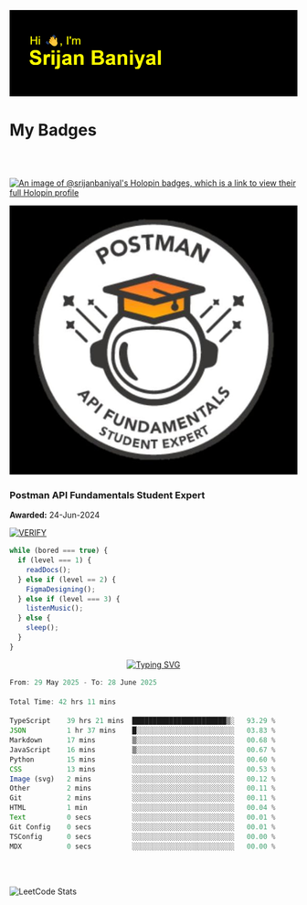 ![Header](./header.png)

# My Badges

<Br />
<Br />

[![An image of @srijanbaniyal's Holopin badges, which is a link to view their full Holopin profile](https://holopin.me/srijanbaniyal)](https://holopin.io/@srijanbaniyal)

[![Postman API Fundamentals Student Expert](/Postman.jpeg)](https://api.badgr.io/public/assertions/r9BLLy0oTfKJBbkGuDI1zA)

### Postman API Fundamentals Student Expert

**Awarded:** 24-Jun-2024

[![VERIFY](https://img.shields.io/badge/VERIFY-blue)](https://badgecheck.io?url=https%3A%2F%2Fapi.badgr.io%2Fpublic%2Fassertions%2Fr9BLLy0oTfKJBbkGuDI1zA)

```javascript
while (bored === true) {
  if (level === 1) {
    readDocs();
  } else if (level == 2) {
    FigmaDesigning();
  } else if (level === 3) {
    listenMusic();
  } else {
    sleep();
  }
}
```

<p align="center">
  <a href="https://git.io/typing-svg"><img src="https://readme-typing-svg.demolab.com?font=Tilt+Prism&size=30&pause=1000&color=0FF75B&center=true&vCenter=true&width=800&height=80&lines=Time+spent+on+various+Programming+languages" alt="Typing SVG" /></a>
</p>

<!--START_SECTION:waka-->

```TypeScript
From: 29 May 2025 - To: 28 June 2025

Total Time: 42 hrs 11 mins

TypeScript    39 hrs 21 mins  ███████████████████████▒░   93.29 %
JSON          1 hr 37 mins    █░░░░░░░░░░░░░░░░░░░░░░░░   03.83 %
Markdown      17 mins         ▒░░░░░░░░░░░░░░░░░░░░░░░░   00.68 %
JavaScript    16 mins         ▒░░░░░░░░░░░░░░░░░░░░░░░░   00.67 %
Python        15 mins         ░░░░░░░░░░░░░░░░░░░░░░░░░   00.60 %
CSS           13 mins         ░░░░░░░░░░░░░░░░░░░░░░░░░   00.53 %
Image (svg)   2 mins          ░░░░░░░░░░░░░░░░░░░░░░░░░   00.12 %
Other         2 mins          ░░░░░░░░░░░░░░░░░░░░░░░░░   00.11 %
Git           2 mins          ░░░░░░░░░░░░░░░░░░░░░░░░░   00.11 %
HTML          1 min           ░░░░░░░░░░░░░░░░░░░░░░░░░   00.04 %
Text          0 secs          ░░░░░░░░░░░░░░░░░░░░░░░░░   00.01 %
Git Config    0 secs          ░░░░░░░░░░░░░░░░░░░░░░░░░   00.01 %
TSConfig      0 secs          ░░░░░░░░░░░░░░░░░░░░░░░░░   00.00 %
MDX           0 secs          ░░░░░░░░░░░░░░░░░░░░░░░░░   00.00 %
```

<!--END_SECTION:waka-->

<Br />
<Br />

![LeetCode Stats](https://leetcard.jacoblin.cool/Srijan-Baniyal?theme=dark&font=Rasa&ext=contest)
